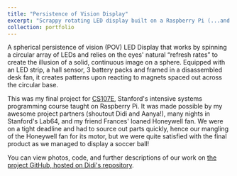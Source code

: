 ```yaml
---
title: "Persistence of Vision Display"
excerpt: "Scrappy rotating LED display built on a Raspberry Pi (...and disassembled Honeywell fan)<br/><img src='/images/pov2.png' width='300'>"
collection: portfolio
---
```


A spherical persistence of vision (POV) LED Display that works by spinning a circular array of LEDs and relies on the eyes' natural “refresh rates” to create the illusion of a solid, continuous image on a sphere. Equipped with an LED strip, a hall sensor, 3 battery packs and framed in a disassembled desk fan, it creates patterns upon reacting to magnets spaced out across the circular base.

This was my final project for [CS107E](https://cs107e.github.io/about/), Stanford's intensive systems programming course taught on Raspberry Pi. It was made possible by my awesome project partners (shoutout Didi and Aanya!), many nights in Stanford's Lab64, and my friend Frances' loaned Honeywell fan. We were on a tight deadline and had to source out parts quickly, hence our mangling of the Honeywell fan for its motor, but we were quite satisfied with the final product as we managed to display a soccer ball!

You can view photos, code, and further descriptions of our work on [the project GitHub, hosted on Didi's repository](https://github.com/didikamalova/POV-Display-RaspberryPi).
